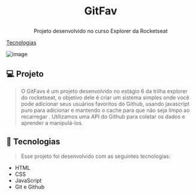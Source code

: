 # <p align="center">GitFav</p>

<p align="center">Projeto desenvolvido no curso Explorer da Rocketseat</p>

<a href="#tecnologias">Tecnologias</a>

![image](https://github.com/Souzasud/GitFav/assets/133075307/7e2c288e-1b45-4f18-917a-6157029f00c1)

## 💻 Projeto
>O GitFavs é um projeto desenvolvido no estágio 6 da trilha explorer do rocketseat, o objetivo dele é criar um sistema simples onde você pode adicionar seus usuários favoritos do Github, usando javascript puro para adicionar e mantendo o cache para que não seja limpo ao recarregar .
Utilizamos uma API do Github para coletar os dados e aprender a manipulá-los.

## 🚀 Tecnologias
>Esse projeto foi desenvolvido com as seguintes tecnologias:

- HTML
- CSS
- JavaScript
- Git e Github
